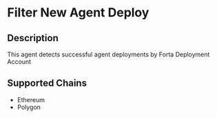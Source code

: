 # Filter New Agent Deploy

## Description

This agent detects successful agent deployments by Forta Deployment Account

## Supported Chains

- Ethereum
- Polygon








